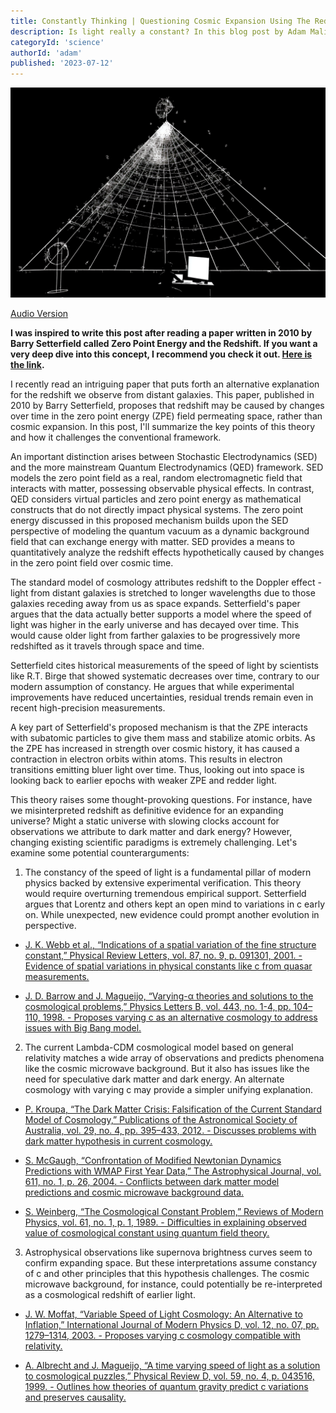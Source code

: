 ```yaml
---
title: Constantly Thinking | Questioning Cosmic Expansion Using The Redshift and Zero Point Energy
description: Is light really a constant? In this blog post by Adam Malin we theorize about redshift caused not by expanding space, but by changes in zero point energy field over cosmic time
categoryId: 'science'
authorId: 'adam'
published: '2023-07-12'
---
```


![Metamodern](https://raw.githubusercontent.com/KeepCreatingOnline/adams-blog/main/audio/constantly-thinking/constantly-thinking.png)

[Audio Version](https://soundcloud.com/user-653341896/constantly-thinking)

**I was inspired to write this post after reading a paper written in 2010 by Barry Setterfield called Zero Point Energy and the Redshift. If you want a very deep dive into this concept, I recommend you check it out. [Here is the link](https://www.naturalphilosophy.org/pdf/abstracts/abstracts_5349.pdf).**

I recently read an intriguing paper that puts forth an alternative explanation for the redshift we observe from distant galaxies. This paper, published in 2010 by Barry Setterfield, proposes that redshift may be caused by changes over time in the zero point energy (ZPE) field permeating space, rather than cosmic expansion. In this post, I'll summarize the key points of this theory and how it challenges the conventional framework.

An important distinction arises between Stochastic Electrodynamics (SED) and the more mainstream Quantum Electrodynamics (QED) framework. SED models the zero point field as a real, random electromagnetic field that interacts with matter, possessing observable physical effects. In contrast, QED considers virtual particles and zero point energy as mathematical constructs that do not directly impact physical systems. The zero point energy discussed in this proposed mechanism builds upon the SED perspective of modeling the quantum vacuum as a dynamic background field that can exchange energy with matter. SED provides a means to quantitatively analyze the redshift effects hypothetically caused by changes in the zero point field over cosmic time.

The standard model of cosmology attributes redshift to the Doppler effect - light from distant galaxies is stretched to longer wavelengths due to those galaxies receding away from us as space expands. Setterfield's paper argues that the data actually better supports a model where the speed of light was higher in the early universe and has decayed over time. This would cause older light from farther galaxies to be progressively more redshifted as it travels through space and time.

Setterfield cites historical measurements of the speed of light by scientists like R.T. Birge that showed systematic decreases over time, contrary to our modern assumption of constancy. He argues that while experimental improvements have reduced uncertainties, residual trends remain even in recent high-precision measurements.

A key part of Setterfield's proposed mechanism is that the ZPE interacts with subatomic particles to give them mass and stabilize atomic orbits. As the ZPE has increased in strength over cosmic history, it has caused a contraction in electron orbits within atoms. This results in electron transitions emitting bluer light over time. Thus, looking out into space is looking back to earlier epochs with weaker ZPE and redder light.

This theory raises some thought-provoking questions. For instance, have we misinterpreted redshift as definitive evidence for an expanding universe? Might a static universe with slowing clocks account for observations we attribute to dark matter and dark energy? However, changing existing scientific paradigms is extremely challenging. Let's examine some potential counterarguments:

1. The constancy of the speed of light is a fundamental pillar of modern physics backed by extensive experimental verification. This theory would require overturning tremendous empirical support. Setterfield argues that Lorentz and others kept an open mind to variations in c early on. While unexpected, new evidence could prompt another evolution in perspective.
- [J. K. Webb et al., “Indications of a spatial variation of the fine structure constant,” Physical Review Letters, vol. 87, no. 9, p. 091301, 2001. - Evidence of spatial variations in physical constants like c from quasar measurements.](https://journals.aps.org/prl/abstract/10.1103/PhysRevLett.107.191101)

- [J. D. Barrow and J. Magueijo, “Varying-α theories and solutions to the cosmological problems,” Physics Letters B, vol. 443, no. 1-4, pp. 104–110, 1998. - Proposes varying c as an alternative cosmology to address issues with Big Bang model.](https://arxiv.org/abs/astro-ph/9811072)
2. The current Lambda-CDM cosmological model based on general relativity matches a wide array of observations and predicts phenomena like the cosmic microwave background. But it also has issues like the need for speculative dark matter and dark energy. An alternate cosmology with varying c may provide a simpler unifying explanation.
- [P. Kroupa, “The Dark Matter Crisis: Falsification of the Current Standard Model of Cosmology,” Publications of the Astronomical Society of Australia, vol. 29, no. 4, pp. 395–433, 2012. - Discusses problems with dark matter hypothesis in current cosmology.](https://arxiv.org/abs/1204.2546)

- [S. McGaugh, “Confrontation of Modified Newtonian Dynamics Predictions with WMAP First Year Data,” The Astrophysical Journal, vol. 611, no. 1, p. 26, 2004. - Conflicts between dark matter model predictions and cosmic microwave background data.](https://iopscience.iop.org/article/10.1086/421895/meta)

- [S. Weinberg, “The Cosmological Constant Problem,” Reviews of Modern Physics, vol. 61, no. 1, p. 1, 1989. - Difficulties in explaining observed value of cosmological constant using quantum field theory.](https://isidore.co/misc/Physics%20papers%20and%20books/Recent%20Papers/Dark%20Energy%20Reviews/1.%20Weinberg%20(1989).pdf)
3. Astrophysical observations like supernova brightness curves seem to confirm expanding space. But these interpretations assume constancy of c and other principles that this hypothesis challenges. The cosmic microwave background, for instance, could potentially be re-interpreted as a cosmological redshift of earlier light.
- [J. W. Moffat, “Variable Speed of Light Cosmology: An Alternative to Inflation,” International Journal of Modern Physics D, vol. 12, no. 07, pp. 1279–1314, 2003. - Proposes varying c cosmology compatible with relativity.](https://arxiv.org/abs/hep-th/0208122)

- [A. Albrecht and J. Magueijo, “A time varying speed of light as a solution to cosmological puzzles,” Physical Review D, vol. 59, no. 4, p. 043516, 1999. - Outlines how theories of quantum gravity predict c variations and preserves causality.](https://arxiv.org/abs/astro-ph/9811018)
